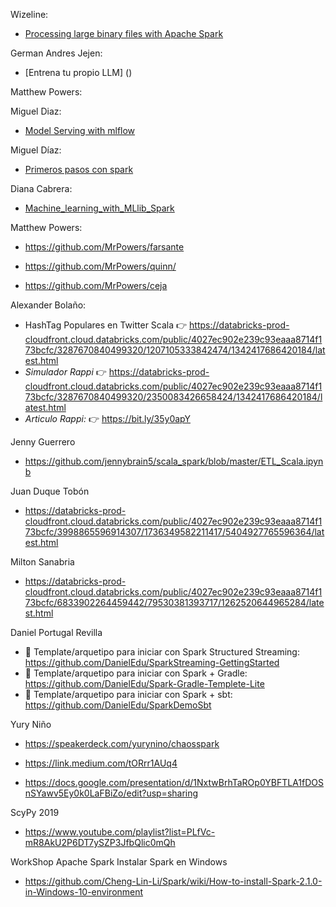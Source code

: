 
Wizeline:

* [Processing large binary files with Apache Spark](https://github.com/saulramirezcastro/spark_binary_processing)

German Andres Jejen:

* [Entrena tu propio LLM] ()

Matthew Powers:

Miguel Diaz:

* [Model Serving with mlflow](https://github.com/megelon/pycon23)

Miguel Díaz: 

* [Primeros pasos con spark](https://github.com/megelon/primerospasosconspark)

Diana Cabrera:

* [Machine_learning_with_MLlib_Spark](https://github.com/DianaCarolinaCabrera/DianaCarolinaCabrera.github.io/blob/master/Machine_learning_with_MLlib_Spark.ipynb)

Matthew Powers:

* https://github.com/MrPowers/farsante

* https://github.com/MrPowers/quinn/

* https://github.com/MrPowers/ceja

Alexander Bolaño: 

* HashTag Populares en Twitter Scala 👉 https://databricks-prod-cloudfront.cloud.databricks.com/public/4027ec902e239c93eaaa8714f173bcfc/3287670840499320/1207105333842474/1342417686420184/latest.html
* *Simulador Rappi* 👉 https://databricks-prod-cloudfront.cloud.databricks.com/public/4027ec902e239c93eaaa8714f173bcfc/3287670840499320/2350083426658424/1342417686420184/latest.html
* *Articulo Rappi:* 👉 https://bit.ly/35y0apY


Jenny Guerrero
* https://github.com/jennybrain5/scala_spark/blob/master/ETL_Scala.ipynb

Juan Duque Tobón
* https://databricks-prod-cloudfront.cloud.databricks.com/public/4027ec902e239c93eaaa8714f173bcfc/3998865596914307/1736349582211417/5404927765596364/latest.html

Milton Sanabria
* https://databricks-prod-cloudfront.cloud.databricks.com/public/4027ec902e239c93eaaa8714f173bcfc/6833902264459442/79530381393717/1262520644965284/latest.html



Daniel Portugal Revilla
* 🦖 Template/arquetipo para iniciar con Spark Structured Streaming: https://github.com/DanielEdu/SparkStreaming-GettingStarted
* 🐘 Template/arquetipo para iniciar con Spark + Gradle: https://github.com/DanielEdu/Spark-Gradle-Templete-Lite
* 🍿 Template/arquetipo para iniciar con Spark + sbt: https://github.com/DanielEdu/SparkDemoSbt


Yury Niño
* https://speakerdeck.com/yurynino/chaosspark

* https://link.medium.com/tORrr1AUq4 

* https://docs.google.com/presentation/d/1NxtwBrhTaROp0YBFTLA1fDOSnSYawv5Ey0k0LaFBiZo/edit?usp=sharing


ScyPy 2019
*  https://www.youtube.com/playlist?list=PLfVc-mR8AkU2P6DT7ySZP3JfbQlic0mQh


WorkShop Apache Spark 
Instalar Spark en Windows
* https://github.com/Cheng-Lin-Li/Spark/wiki/How-to-install-Spark-2.1.0-in-Windows-10-environment
